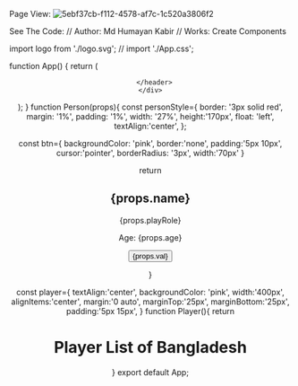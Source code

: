 
Page View:
![5ebf37cb-f112-4578-af7c-1c520a3806f2](https://github.com/user-attachments/assets/8270ac41-6a5d-4066-8807-165b6b50d23f)

See The Code:
// Author: Md Humayan Kabir
// Works: Create Components

import logo from './logo.svg';
// import './App.css';

function App() {
  return (
    <div className="App">
      <header className="App-header">
        <Player></Player>
        <Person name="Shakib Al Hasan" playRole="Allrounder" age="38" val="100K"></Person>
        <Person name="Mahmudullah Riad" playRole="Allrounder" age="38" val="100K"></Person>
        <Person name="Mehidy Hasan Miraz" playRole="Allrounder" age="26" val="100K"></Person>
        <Person name="Mushfiqur Rahim" playRole="Wicket-Keeper " age="37" val="100K"></Person>
        <Person name="Mustafizur Rahman" playRole="Bowler" age="29" val="100K"></Person>
        <Person name="Taskin Ahmed" playRole="Bowler" age="29" val="100K"></Person>
        
      </header>
    </div>
  );
}
function Person(props){
  const personStyle={
    border: '3px solid red',
    margin: '1%',
    padding: '1%',
    width: '27%',
    height:'170px',
    float: 'left',
    textAlign:'center',
  };

  const btn={
    backgroundColor: 'pink',
    border:'none',
    padding:'5px 10px',
    cursor:'pointer',
    borderRadius: '3px',
    width:'70px'
  }

  return <div style={personStyle}>
    <h2>{props.name}</h2>
    <p>{props.playRole}</p>
    <p>Age: {props.age}</p>
    <button style={btn}>{props.val}</button>
  </div>
}

const player={
  textAlign:'center',
  backgroundColor: 'pink',
  width:'400px',
  alignItems:'center',
  margin:'0 auto',
  marginTop:'25px',
  marginBottom:'25px',
  padding:'5px 15px',
}
function Player(){
  return <h1 style={player}>Player List of Bangladesh</h1>
}
export default App;


